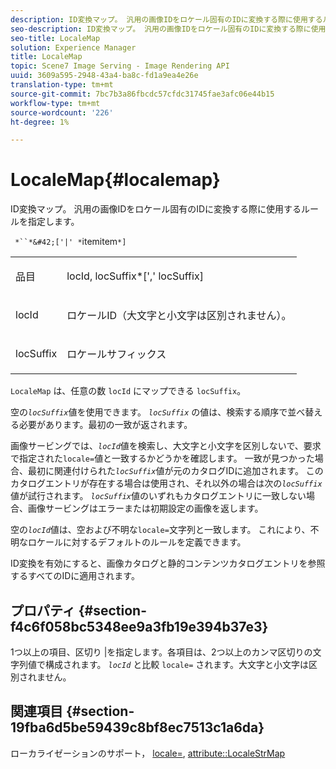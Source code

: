 ```yaml
---
description: ID変換マップ。 汎用の画像IDをロケール固有のIDに変換する際に使用するルールを指定します。
seo-description: ID変換マップ。 汎用の画像IDをロケール固有のIDに変換する際に使用するルールを指定します。
seo-title: LocaleMap
solution: Experience Manager
title: LocaleMap
topic: Scene7 Image Serving - Image Rendering API
uuid: 3609a595-2948-43a4-ba8c-fd1a9ea4e26e
translation-type: tm+mt
source-git-commit: 7bc7b3a86fbcdc57cfdc31745fae3afc06e44b15
workflow-type: tm+mt
source-wordcount: '226'
ht-degree: 1%

---
```



# LocaleMap{#localemap}

ID変換マップ。 汎用の画像IDをロケール固有のIDに変換する際に使用するルールを指定します。

` *``*&#42;['|' *`itemitem`*]`

<table id="simpletable_A6DD1A28F8ED4178A8ADDB2F3AEFC402"> 
 <tr class="strow"> 
  <td class="stentry"> <p><span class="varname"> 品目</span> </p></td> 
  <td class="stentry"> <p><span class="varname"> locId</span>,<span class="varname"> locSuffix</span>*[','<span class="varname"> locSuffix</span>] </p></td> 
 </tr> 
 <tr class="strow"> 
  <td class="stentry"> <p><span class="varname"> locId</span> </p></td> 
  <td class="stentry"> <p>ロケールID（大文字と小文字は区別されません）。 </p></td> 
 </tr> 
 <tr class="strow"> 
  <td class="stentry"> <p><span class="varname"> locSuffix</span> </p></td> 
  <td class="stentry"> <p>ロケールサフィックス </p></td> 
 </tr> 
</table>

`LocaleMap` は、任意の数 `locId` にマップできる `locSuffix`。

空の&#x200B;*`locSuffix`*&#x200B;値を使用できます。 *`locSuffix`* の値は、検索する順序で並べ替える必要があります。最初の一致が返されます。

画像サービングでは、*`locId`*&#x200B;値を検索し、大文字と小文字を区別しないで、要求で指定された`locale=`値と一致するかどうかを確認します。 一致が見つかった場合、最初に関連付けられた&#x200B;*`locSuffix`*&#x200B;値が元のカタログIDに追加されます。 このカタログエントリが存在する場合は使用され、それ以外の場合は次の&#x200B;*`locSuffix`*&#x200B;値が試行されます。 *`locSuffix`*&#x200B;値のいずれもカタログエントリに一致しない場合、画像サービングはエラーまたは初期設定の画像を返します。

空の&#x200B;*`locId`*&#x200B;値は、空および不明な`locale=`文字列と一致します。 これにより、不明なロケールに対するデフォルトのルールを定義できます。

ID変換を有効にすると、画像カタログと静的コンテンツカタログエントリを参照するすべてのIDに適用されます。

## プロパティ {#section-f4c6f058bc5348ee9a3fb19e394b37e3}

1つ以上の項目、区切り |を指定します。各項目は、2つ以上のカンマ区切りの文字列値で構成されます。 *`locId`* と比較 `locale=` されます。大文字と小文字は区別されません。

## 関連項目 {#section-19fba6d5be59439c8bf8ec7513c1a6da}

ローカライゼーションのサポート， [locale=](../../../../../is-api/http-ref/image-serving-api-ref/c-http-protocol-reference/c-command-reference/r-locale.md#reference-8a846b2fbc004a12821b956ed3b25cfb), [attribute::LocaleStrMap](../../../../../is-api/image-catalog/image-serving-api-ref/c-image-catalog-reference/c-attributes-reference/r-localestrmap.md#reference-98c42070a4bc4baf92537132be2b5b1e)
